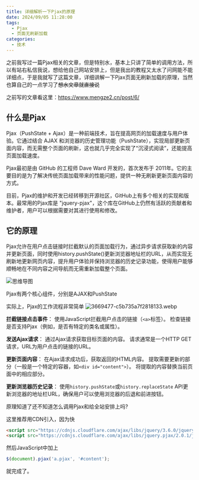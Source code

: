 ```yaml
---
title: 详细解析一下Pjax的原理
date: 2024/09/05 11:28:00
tags:
  - Pjax
  - 页面无刷新加载
categories:
  - 技术
---
```


之前我写过一篇Pjax相关的文章，但是特别水，基本上只讲了简单的调用方法，所以有站右私信我说，想给他自己网站安排上，但是我出的教程又太水了问网能不能详细点，于是我就写了这篇文章，详细讲解一下Pjax页面无刷新加载的原理，当然也算自己的一点学习了~~想水文章就直接说~~

之前写的文章看这里：https://www.mengze2.cn/post/6/

## 什么是Pjax

Pjax（PushState + Ajax）是一种前端技术，旨在提高网页的加载速度与用户体验。它通过结合 AJAX 和浏览器的历史管理功能（PushState），实现局部更新页面内容，而无需整个页面的刷新，这也就几乎完全实现了“沉浸式阅读”，还能提高页面加载速度。

Pjax最初是由 GitHub 的工程师 Dave Ward 开发的，首次发布于 2011年。它的主要目的是为了解决传统页面加载带来的性能问题，提供一种无刷新更新页面内容的方式。

目前，Pjax的维护和开发已经转移到开源社区，GitHub上有多个相关的实现和版本。最常用的Pjax库是 "jquery-pjax"，这个库在GitHub上仍然有活跃的贡献者和维护者，用户可以根据需要对其进行使用和修改。


## 它的原理

Pjax允许在用户点击链接时拦截默认的页面加载行为，通过异步请求获取新的内容并更新页面，同时使用history.pushState()更新浏览器地址栏的URL，从而实现无刷新地更新网页内容，提升用户体验并保持浏览器的历史记录功能，使得用户能够顺畅地在不同内容之间导航而无需重新加载整个页面。

![思维导图](https://img1.onnne.cn/2409/05/HXTD2EvZuF.jpg)

Pjax有两个核心组件，分别是AJAX和PushState

实际上，Pjax的工作流程非常简单
![3669477-c5b735a7f2818133.webp](https://img1.onnne.cn/2409/05/81MAUfEs50.webp)

**拦截链接点击事件**：
   使用JavaScript拦截用户点击的链接（`<a>`标签）。
   检查链接是否支持Pjax（例如，是否有特定的类名或属性）。

**发送Ajax请求**：
   通过Ajax请求获取目标页面的内容。
   请求通常是一个HTTP GET请求，URL为用户点击的链接的URL。

**更新页面内容**：
   在Ajax请求成功后，获取返回的HTML内容。
   提取需要更新的部分（一般是一个特定的容器，如`<div id="content">`）。
   将提取的内容替换当前页面中的相应部分。

**更新浏览器历史记录**：
   使用`history.pushState`或`history.replaceState` API更新浏览器的地址栏URL，确保用户可以使用浏览器的后退和前进按钮。
 
原理知道了还不知道怎么调用Pjax和给全站安排上吗?

这里推荐用CDN引入，因为快
```html
<script src="https://cdnjs.cloudflare.com/ajax/libs/jquery/3.6.0/jquery.min.js"></script>
<script src="https://cdnjs.cloudflare.com/ajax/libs/jquery.pjax/2.0.1/jquery.pjax.min.js"></script>
```

然后JavaScript中加上
```JavaScript
$(document).pjax('a.pjax', '#content');
```
就完成了。